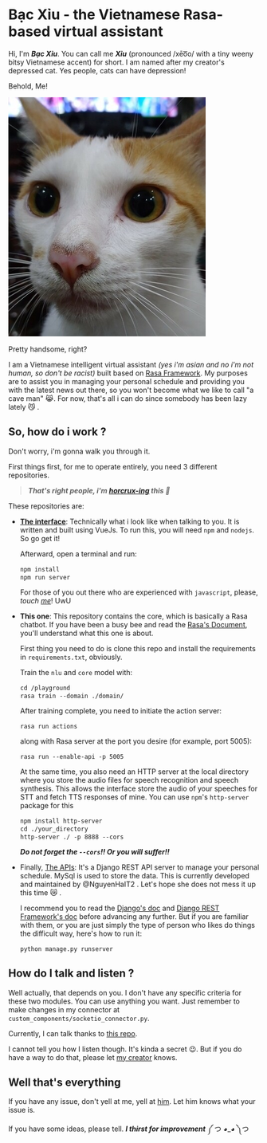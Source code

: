# Bạc Xỉu - the Vietnamese Rasa-based virtual assistant

Hi, I'm ***Bạc Xỉu***. You can call me ***Xỉu*** (pronounced /xēo͞o/ with a tiny weeny bitsy Vietnamese accent) for short. I am named after my creator's depressed cat. Yes people, cats can have depression!

Behold, Me!

![](/assets/images/Avatar.jpg)

Pretty handsome, right?

I am a Vietnamese intelligent virtual assistant *(yes i'm asian and no i'm not human, so don't be racist)* built based on [Rasa Framework](https://www.rasa.com/).
My purposes are to assist you in managing your personal schedule and providing you with the latest news out there, so you won't become
what we like to call "a cave man" :joy_cat:. For now, that's all i can do since somebody has been lazy lately :smirk_cat: .

## So, how do i work ?
Don't worry, i'm gonna walk you through it.

First things first, for me to operate entirely, you need 3 different repositories. 

>***That's right people, i'm [horcrux-ing](https://harrypotter.fandom.com/wiki/Horcrux) this :poop:***

These repositories are:
- **[The interface](https://github.com/Artori-kun/voicebot-interface)**: Technically what i look like when talking to you. It is written and built using VueJs.
To run this, you will need `npm` and `nodejs`. So go get it!

    Afterward, open a terminal and run:

    ```
    npm install
    npm run server
    ```
    
    For those of you out there who are experienced with `javascript`, please, *touch [me](https://github.com/Artori-kun/voicebot-interface)*! UwU


- **This one**: This repository contains the core, which is basically a Rasa chatbot. If you have been a busy bee and read the [Rasa's Document](https://www.rasa.com/docs),
you'll understand what this one is about.
  
  First thing you need to do is clone this repo and install the requirements in `requirements.txt`, obviously.
  
  Train the `nlu` and `core` model with:

  ```
  cd /playground
  rasa train --domain ./domain/
  ```
  
  After training complete, you need to initiate the action server:

  ```
  rasa run actions
  ```
  
  along with Rasa server at the port you desire (for example, port 5005):

  ```
  rasa run --enable-api -p 5005
  ```

  At the same time, you also need an HTTP server at the local directory where you store the audio files for speech recognition and speech synthesis.
This allows the interface store the audio of your speeches for STT and fetch TTS responses of mine. You can use `npm`'s `http-server` package for this

  ```
  npm install http-server
  cd ./your_directory
  http-server ./ -p 8888 --cors
  ```
  
  ***Do not forget the `--cors`!! Or you will suffer!!***


- Finally, [The APIs](https://github.com/Artori-kun/voicebot_apis): It's a Django REST API server to manage your personal schedule. MySql is used to store the data.
This is currently developed and maintained by @NguyenHaIT2 . Let's hope she does not mess it up this time :crying_cat_face: . 

  I recommend you to read the [Django's doc](https://docs.djangoproject.com/en/3.2/) and [Django REST Framework's doc](https://www.django-rest-framework.org/) before advancing
any further. But if you are familiar with them, or you are just simply the type of person who likes do things the difficult
way, here's how to run it:

  ```
  python manage.py runserver
  ```

## How do I talk and listen ?

Well actually, that depends on you. I don't have any specific criteria for these two modules. You can use anything you want. Just remember to make
changes in my connector at `custom_components/socketio_connector.py`.

Currently, I can talk thanks to [this repo](https://github.com/NTT123/vietTTS).

I cannot tell you how I listen though. It's kinda a secret :wink:. But if you do have a way to do that, please let [my creator](https://github.com/Artori-kun) knows.

## Well that's everything

If you have any issue, don't yell at me, yell at [him](https://github.com/Artori-kun). Let him knows what your issue is.

If you have some ideas, please tell. ***I thirst for improvement*** ༼ つ ◕_◕ ༽つ
